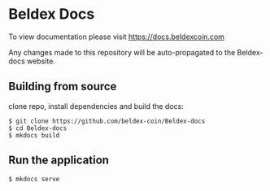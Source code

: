 # Beldex Docs
To view documentation please visit https://docs.beldexcoin.com

Any changes made to this repository will be auto-propagated to the Beldex-docs website.

## Building from source

clone repo, install dependencies and build the docs:
``` 
$ git clone https://github.com/beldex-coin/Beldex-docs
$ cd Beldex-docs
$ mkdocs build
```

## Run the application

```
$ mkdocs serve
```
    
